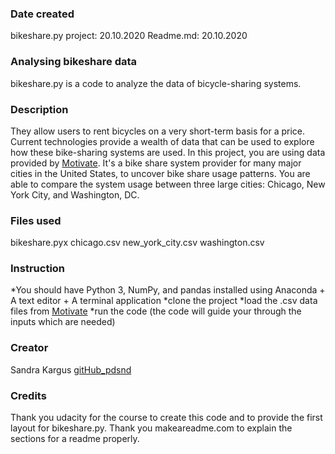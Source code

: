 ### Date created
bikeshare.py project: 20.10.2020
Readme.md: 20.10.2020

### Analysing bikeshare data
bikeshare.py is a code to analyze the data of bicycle-sharing systems.  

### Description
They allow users to rent bicycles on a very short-term basis for a price. Current technologies  provide a wealth of data that can be used to explore how these bike-sharing systems are used.
In this project, you are using data provided by [Motivate](https://www.motivateco.com/). It's a bike share system provider for many major cities in the United States, to uncover bike share usage patterns.
You are able to compare the system usage between three large cities: Chicago, New York City, and Washington, DC.

### Files used
bikeshare.pyx
chicago.csv
new_york_city.csv
washington.csv

### Instruction
*You should have Python 3, NumPy, and pandas installed using Anaconda + A text editor + A terminal application
*clone the project
*load the .csv data files from [Motivate](https://www.motivateco.com/)
*run the code (the code will guide your through the inputs which are needed)

### Creator
Sandra Kargus
[gitHub_pdsnd](https://github.com/sandrakarg88/pdsnd_github.git)

### Credits
Thank you udacity for the course to create this code and to provide the first layout for bikeshare.py.
Thank you makeareadme.com to explain the sections for a readme properly.
